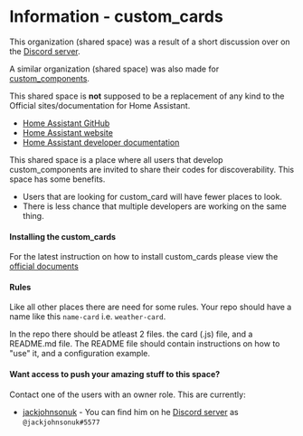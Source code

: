 # Information - custom_cards
This organization (shared space) was a result of a short discussion over on the [Discord server](https://discord.gg/c5DvZ4e).

A similar organization (shared space) was also made for [custom_components](https://github.com/custom-components).

This shared space is **not** supposed to be a replacement of any kind to the Official sites/documentation for Home Assistant.

 - [Home Assistant GitHub](https://github.com/home-assistant)
 - [Home Assistant website](https://www.home-assistant.io/)
 - [Home Assistant developer documentation](https://developers.home-assistant.io/)

This shared space is a place where all users that develop custom_components are invited to share their codes for discoverability.
This space has some benefits.
 - Users that are looking for custom_card will have fewer places to look.
 - There is less chance that multiple developers are working on the same thing.

#### Installing the custom_cards
For the latest instruction on how to install custom_cards please view the [official documents](https://developers.home-assistant.io/docs/en/lovelace_custom_card.html)

#### Rules
Like all other places there are need for some rules.
Your repo should have a name like this `name-card` i.e. `weather-card`.

In the repo there should be atleast 2 files.
the card (.js) file, and a README.md file.
The README file should contain instructions on how to "use" it, and a configuration example.

#### Want access to push your amazing stuff to this space?
Contact one of the users with an owner role.
This are currently:
 - [jackjohnsonuk](https://github.com/jackjohnsonuk) - You can find him on he [Discord server](https://discord.gg/c5DvZ4e) as `@jackjohnsonuk#5577`
